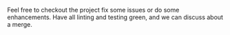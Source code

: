 Feel free to checkout the project fix some issues or do some enhancements. Have all linting and testing green, and we can discuss about a merge.
